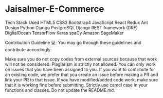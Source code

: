 # Jaisalmer-E-Commerce

Tech Stack Used
HTML5
CSS3
Bootstrap4
JavaScript
React
Redux
Ant Design
Python
Django
PostgreSQL
Django REST framework (DRF)
DigitalOcean
TensorFlow
Keras
spaCy
Amazon SageMaker

Contribution Guideline 💻:
You may go through these guidelines and contribute accordingly:

Make sure you do not copy codes from external sources because that work will not be considered. Plagiarism is strictly not allowed.
You can only work on issues that you have been assigned to you.
If you want to contribute for an existing code, we prefer that you create an issue before making a PR and link your PR to that issue.
If you have modified/added code work, make sure that it is working fine before submitting.
Strictly use camel case in your functions and classes.
Do not update the README.md.
